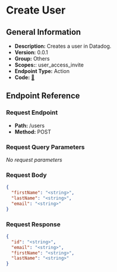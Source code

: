 # Create User

## General Information

- **Description:** Creates a user in Datadog.
- **Version:** 0.0.1
- **Group:** Others
- **Scopes:**: user_access_invite
- **Endpoint Type:** Action
- **Code:** [🔗](https://github.com/NangoHQ/integration-templates/tree/main/integrations/datadog/actions/create-user.ts)

## Endpoint Reference

### Request Endpoint

- **Path:** /users
- **Method:** POST

### Request Query Parameters

_No request parameters_

### Request Body

```json
{
  "firstName": "<string>",
  "lastName": "<string>",
  "email": "<string>"
}
```

### Request Response

```json
{
  "id": "<string>",
  "email": "<string>",
  "firstName": "<string>",
  "lastName": "<string>"
}
```
